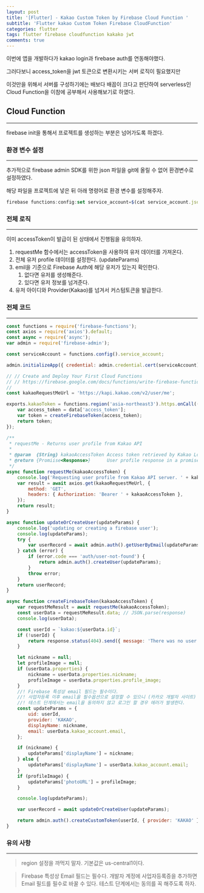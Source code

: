 ```yaml
---
layout: post
title: '[Flutter] - Kakao Custom Token by Firebase Cloud Function '
subtitle: 'Flutter kakao Custom Token Firebase CloudFunction'
categories: flutter
tags: flutter firebase cloudfunction kakako jwt
comments: true
---
```


이번에 앱을 개발하다가 kakao login과 firebase auth를 연동해야했다.

그러다보니 access_token을 jwt 토큰으로 변환시키는 서버 로직이 필요했지만

이것만을 위해서 서버를 구성하기에는 배보다 배꼽이 크다고 판단하여 serverless인 Cloud Function을 이참에 공부해서 사용해보기로 하였다.

## Cloud Function

---

firebase init을 통해서 프로젝트를 생성하는 부분은 넘어가도록 하겠다.

### 환경 변수 설정

---

추가적으로 firebase admin SDK를 위한 json 파일을 git에 올릴 수 없어 환경변수로 설정하였다.

해당 파일을 프로젝트에 넣은 뒤 아래 명령어로 환경 변수를 설정해주자.

```jsx
firebase functions:config:set service_account=$(cat service_account.json)
```

### 전체 로직

---

이미 accessToken이 발급이 된 상태에서 진행됨을 유의하자.

1. requestMe 함수에서는 accessToken을 사용하여 유저 데이터를 가져온다.
2. 전체 유저 profile 데이터를 설정한다. (updateParams)
3. emil을 기준으로 Firebase Auth에 해당 유저가 있는지 확인한다.
   1. 없다면 유저를 생성해준다.
   2. 있다면 유저 정보를 넘겨준다.
4. 유저 아이디와 Provider(Kakao)를 넘겨서 커스텀토큰을 발급한다.

### 전체 코드

---

```jsx
const functions = require('firebase-functions');
const axios = require('axios').default;
const async = require('async');
var admin = require('firebase-admin');

const serviceAccount = functions.config().service_account;

admin.initializeApp({ credential: admin.credential.cert(serviceAccount) });

// // Create and Deploy Your First Cloud Functions
// // https://firebase.google.com/docs/functions/write-firebase-functions
//
const kakaoRequestMeUrl = 'https://kapi.kakao.com/v2/user/me';

exports.kakaoToken = functions.region('asia-northeast3').https.onCall((data, context) => {
	var access_token = data['access_token'];
	var token = createFirebaseToken(access_token);
	return token;
});

/**
 * requestMe - Returns user profile from Kakao API
 *
 * @param  {String} kakaoAccessToken Access token retrieved by Kakao Login API
 * @return {Promiise<Response>}      User profile response in a promise
 */
async function requestMe(kakaoAccessToken) {
	console.log('Requesting user profile from Kakao API server. ' + kakaoAccessToken);
	var result = await axios.get(kakaoRequestMeUrl, {
		method: 'GET',
		headers: { Authorization: 'Bearer ' + kakaoAccessToken },
	});
	return result;
}

async function updateOrCreateUser(updateParams) {
	console.log('updating or creating a firebase user');
	console.log(updateParams);
	try {
		var userRecord = await admin.auth().getUserByEmail(updateParams['email']);
	} catch (error) {
		if (error.code === 'auth/user-not-found') {
			return admin.auth().createUser(updateParams);
		}
		throw error;
	}
	return userRecord;
}

async function createFirebaseToken(kakaoAccessToken) {
	var requestMeResult = await requestMe(kakaoAccessToken);
	const userData = requestMeResult.data; // JSON.parse(response)
	console.log(userData);

	const userId = `kakao:${userData.id}`;
	if (!userId) {
		return response.status(404).send({ message: 'There was no user with the given access token.' });
	}

	let nickname = null;
	let profileImage = null;
	if (userData.properties) {
		nickname = userData.properties.nickname;
		profileImage = userData.properties.profile_image;
	}
	//! Firebase 특성상 email 필드는 필수이다.
	//! 사업자등록 이후 email을 필수옵션으로 설정할 수 있으니 (카카오 개발자 사이트) 꼭 설정하자.
	//! 테스트 단계에서는 email을 동의하지 않고 로그인 할 경우 에러가 발생한다.
	const updateParams = {
		uid: userId,
		provider: 'KAKAO',
		displayName: nickname,
		email: userData.kakao_account.email,
	};

	if (nickname) {
		updateParams['displayName'] = nickname;
	} else {
		updateParams['displayName'] = userData.kakao_account.email;
	}
	if (profileImage) {
		updateParams['photoURL'] = profileImage;
	}

	console.log(updateParams);

	var userRecord = await updateOrCreateUser(updateParams);

	return admin.auth().createCustomToken(userId, { provider: 'KAKAO' });
}
```

### 유의 사항

---

> region 설정을 까먹지 말자. 기본값은 us-central1이다.

> Firebase 특성상 Email 필드는 필수다.
> 개발자 계정에 사업자등록증을 추가하면 Email 필드를 필수로 바꿀 수 있다.
> 테스트 단계에서는 동의를 꼭 해주도록 하자.
